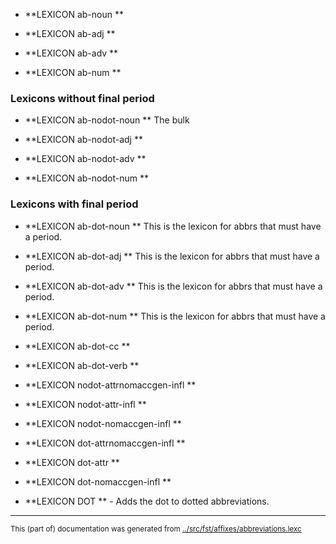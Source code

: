 


* **LEXICON ab-noun   **


* **LEXICON ab-adj   **


* **LEXICON ab-adv   **


* **LEXICON ab-num   **

### Lexicons without final period


* **LEXICON ab-nodot-noun   **  The bulk


* **LEXICON ab-nodot-adj   **


* **LEXICON ab-nodot-adv   **

* **LEXICON ab-nodot-num   **

### Lexicons with final period


* **LEXICON ab-dot-noun   **  This is the lexicon for abbrs that must have a period.


* **LEXICON ab-dot-adj   **  This is the lexicon for abbrs that must have a period.

* **LEXICON ab-dot-adv   **  This is the lexicon for abbrs that must have a period.

* **LEXICON ab-dot-num   **  This is the lexicon for abbrs that must have a period.

* **LEXICON ab-dot-cc   **



* **LEXICON ab-dot-verb   **






* **LEXICON nodot-attrnomaccgen-infl   **

* **LEXICON nodot-attr-infl   **

* **LEXICON nodot-nomaccgen-infl   **


* **LEXICON dot-attrnomaccgen-infl   **

* **LEXICON dot-attr   **

* **LEXICON dot-nomaccgen-infl   **


* **LEXICON DOT   ** - Adds the dot to dotted abbreviations.







* * *
<small>This (part of) documentation was generated from [../src/fst/affixes/abbreviations.lexc](http://github.com/giellalt/lang-fkv/blob/main/../src/fst/affixes/abbreviations.lexc)</small>